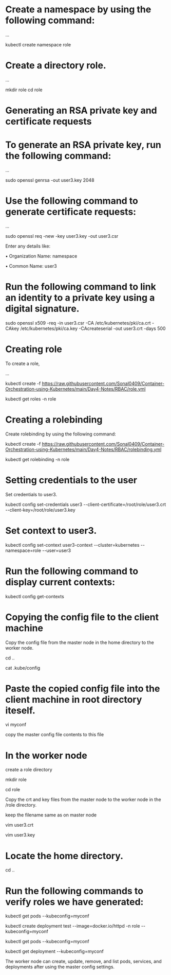 # Create a namespace by using the following command:
...

kubectl create namespace role

# Create a directory role.
...

mkdir role
cd role

# Generating an RSA private key and certificate requests

# To generate an RSA private key, run the following command:
...

sudo openssl genrsa -out user3.key 2048

# 	Use the following command to generate certificate requests:

...

sudo openssl req -new -key user3.key -out user3.csr

Enter any details like:

•	Organization Name: namespace

•	Common Name: user3

# Run the following command to link an identity to a private key using a digital signature.

sudo openssl x509 -req -in user3.csr -CA /etc/kubernetes/pki/ca.crt -CAkey /etc/kubernetes/pki/ca.key -CAcreateserial -out user3.crt -days 500

# Creating role

To create a role, 

...

kubectl create -f https://raw.githubusercontent.com/Sonal0409/Container-Orchestration-using-Kubernetes/main/Day4-Notes/RBAC/role.yml

kubectl get roles -n role

# Creating a rolebinding

Create rolebinding by using the following command:

kubectl create -f https://raw.githubusercontent.com/Sonal0409/Container-Orchestration-using-Kubernetes/main/Day4-Notes/RBAC/rolebinding.yml

kubectl get rolebinding -n role


# Setting credentials to the user
Set credentials to user3.

kubectl config set-credentials user3 --client-certificate=/root/role/user3.crt --client-key=/root/role/user3.key

# Set context to user3.

kubectl config set-context user3-context --cluster=kubernetes --namespace=role --user=user3


# Run the following command to display current contexts:

kubectl config get-contexts


# Copying the config file to the client machine

Copy the config file from the master node in the home directory to the worker node.

cd ..

cat .kube/config

# Paste the copied config file into the client machine in root directory iteself.

vi myconf

copy the master config file contents to this file

# In the worker node

create a role directory

mkdir role

cd role

Copy the crt and key files from the master node to the worker  node in the /role directory.

keep the filename same as on master node

vim user3.crt

vim user3.key

# Locate the home directory.
cd ..

# Run the following commands to verify roles we have generated:

kubectl get pods --kubeconfig=myconf

kubectl create deployment test --image=docker.io/httpd -n role --kubeconfig=myconf

kubectl get pods --kubeconfig=myconf

kubectl get deployment --kubeconfig=myconf


The worker node can create, update, remove, and list pods, services, and deployments after using the master config settings.






